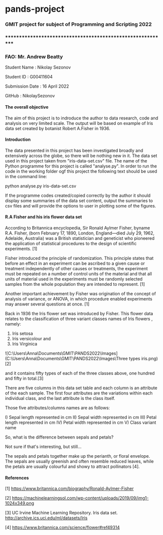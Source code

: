 # pands-project

### GMIT project for subject of Programming and Scripting 2022
### **********************************************************
### FAO: Mr. Andrew Beatty

Student Name        :      Nikolay Sezonov

Student ID          :      G00411604  

Submission Date     :      16 April 2022

GitHub              :      NikolaySezonov      


#### The overall objective

The aim of this project is to indroduce the author to data research, code and analysis on very limited scale. The output will be based on example of Iris data set created by botanist Robert A.Fisher in 1936.

#### Introduction

The data presented in this project has been investigated broadly and extensively across the globe, so there will be nothing new in it. The data set used in this project taken from "iris-data-set.csv" file. The name of the Python programme for this project is called "analyse.py". In order to run the code in the working folder ogf this project the following text should be used in the command line:

python analyse.py iris-data-set.csv

If the programme codes created/copied correctly by the author it should display some summaries of the data set content, output the summaries to csv files and will provide the options to user in plotting some of the figures.

#### R.A Fisher and his iris flower data set

According to Britannica encyclopedia, Sir Ronald Aylmer Fisher, byname R.A. Fisher, (born February 17, 1890, London, England—died July 29, 1962, Adelaide, Australia) was a British statistician and geneticist who pioneered the application of statistical procedures to the design of scientific experiments. [1]

Fisher introduced the principle of randomization. This principle states that before an effect in an experiment can be ascribed to a given cause or treatment independently of other causes or treatments, the experiment must be repeated on a number of control units of the material and that all units of material used in the experiments must be randomly selected samples from the whole population they are intended to represent. [1]

Another important achievement by Fisher was origination of the concept of analysis of variance, or ANOVA, in which procedure enabled experiments may answer several questions at once. [1]

Back in 1936 the Iris flower set was introduced by Fisher. This flower data relates to the classification of three variant classes names of Iris flowers , namely:

1) Iris setosa
2) Iris versicolour and
3) Iris Virginica

![C:\Users\Anna\Documents\GMIT\PANDS2022\Images] (C:\Users\Anna\Documents\GMIT\PANDS2022\Images\Three types iris.png)[2]

and it contains fifty types of each of the three classes above, one hundred and fifty in total.[3]

There are five columns in this data set table and each column is an attribute of the each sample.
The first four attributes are the variations within each individual class, and the last attribute is the class itself. 

Those five attributes/columns names are as follows:

I)      Sepal length         represented in cm
II)     Sepal width          represented in cm
III)    Petal length         represented in cm
IV)     Petal width          represented in cm
V)      Class variant name

So, what is the difference between sepals and petals? 

Not sure if that's interesting, but still...

The sepals and petals together make up the perianth, or floral envelope. The sepals are usually greenish and often resemble reduced leaves, while the petals are usually colourful and showy to attract pollinators [4].



#### References
[1] https://www.britannica.com/biography/Ronald-Aylmer-Fisher

[2] https://machinelearningsol.com/wp-content/uploads/2019/09/img1-1024x349.png

[3] UC Irvine Machine Learning Repository. Iris data set. http://archive.ics.uci.edu/ml/datasets/Iris

[4] https://www.britannica.com/science/flower#ref49314






